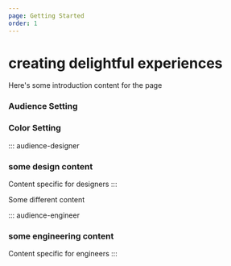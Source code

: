 ```yaml
---
page: Getting Started
order: 1
---
```


# creating **delightful** experiences
Here's some introduction content for the page

### Audience Setting
<audience-selector></audience-selector>

### Color Setting
<theme-selector></theme-selector>


::: audience-designer
### some design content
Content specific for designers
:::

Some different content

::: audience-engineer
### some engineering content
Content specific for engineers
:::